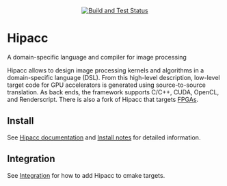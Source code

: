 <p align="center">
  <a href="https://github.com/hipacc/hipacc/actions?query=workflow%3A%22Build+and+Test%22+branch%3Asiemens-dev+event%3Apush"><img alt="Build and Test Status" src="https://github.com/hipacc/hipacc/workflows/Build%20and%20Test/badge.svg?branch=siemens-dev&event=push"></a>
</p>

# Hipacc
A domain-specific language and compiler for image processing

Hipacc allows to design image processing kernels and algorithms in a domain-specific language (DSL).
From this high-level description, low-level target code for GPU accelerators is generated using source-to-source translation.
As back ends, the framework supports C/C++, CUDA, OpenCL, and Renderscript.
There is also a fork of Hipacc that targets [FPGAs](https://github.com/hipacc/hipacc-fpga).

## Install
See [Hipacc documentation](http://hipacc-lang.org/install.html) and [Install notes](doc/INSTALL.md) for detailed information.

## Integration

See [Integration](./doc/INTEGRATION.md) for how to add Hipacc to cmake targets.

